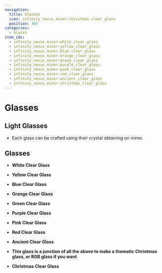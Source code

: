 ```yaml
---
navigation:
  title: Glasses
  icon: infinity_nexus_miner:christmas_clear_glass
  position: 302
categories:
  - blocks
item_ids:
  - infinity_nexus_miner:white_clear_glass
  - infinity_nexus_miner:yellow_clear_glass
  - infinity_nexus_miner:blue_clear_glass
  - infinity_nexus_miner:orange_clear_glass
  - infinity_nexus_miner:green_clear_glass
  - infinity_nexus_miner:purple_clear_glass
  - infinity_nexus_miner:pink_clear_glass
  - infinity_nexus_miner:red_clear_glass
  - infinity_nexus_miner:ancient_clear_glass
  - infinity_nexus_miner:christmas_clear_glass
---
```


# Glasses

## Light Glasses
- Each glass can be crafted using their crystal obtaining on miner.

## Glasses
- **<ItemImage id="infinity_nexus_miner:white_clear_glass" /> White Clear Glass**
- **<ItemImage id="infinity_nexus_miner:yellow_clear_glass" /> Yellow Clear Glass**
- **<ItemImage id="infinity_nexus_miner:blue_clear_glass" /> Blue Clear Glass**
- **<ItemImage id="infinity_nexus_miner:orange_clear_glass" /> Orange Clear Glass**
- **<ItemImage id="infinity_nexus_miner:green_clear_glass" /> Green Clear Glass**
- **<ItemImage id="infinity_nexus_miner:purple_clear_glass" /> Purple Clear Glass**
- **<ItemImage id="infinity_nexus_miner:pink_clear_glass" /> Pink Clear Glass**
- **<ItemImage id="infinity_nexus_miner:red_clear_glass" /> Red Clear Glass**
- **<ItemImage id="infinity_nexus_miner:ancient_clear_glass" /> Ancient Clear Glass**

- **This glass is a junction of all the above to make a thematic Christmas glass, or RGB glass if you want**
- **<ItemImage id="infinity_nexus_miner:christmas_clear_glass" /> Christmas Clear Glass**

